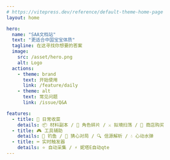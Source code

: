 ```yaml
---
# https://vitepress.dev/reference/default-theme-home-page
layout: home

hero:
  name: "SAA文档站"
  text: "更适合中国宝宝体质"
  tagline: 在这寻找你想要的答案
  image:
    src: /asset/hero.png
    alt: Logo
  actions:
    - theme: brand
      text: 开始使用
      link: /feature/daily
    - theme: alt
      text: 常见问题
      link: /issue/Q&A

features:
  - title: 🎯 日常收菜
    details: 📦 材料副本 / 🧩 角色碎片 / ⚔️ 拟境扫荡 / 🛒 商店购买
  - title: 🎮 工具辅助
    details: 🎣 钓鱼 / 💝 猜心对局 / 🔍 信源解析 / 💧 心动水弹
  - title: ⌨️ 实时触发器
    details: ⭐ 自动采集 / ⚡ 妮塔E自动qte
---
```


